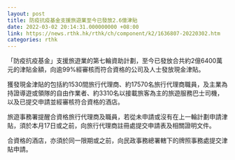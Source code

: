 ```yaml
---
layout: post
title: 防疫抗疫基金支援旅遊業至今已發放2.6億津貼
date: 2022-03-02 20:14:31.000000000 +08:00
link: https://news.rthk.hk/rthk/ch/component/k2/1636807-20220302.htm
categories: rthk
---
```


「防疫抗疫基金」支援旅遊業的第七輪資助計劃，至今已發放合共約2億6400萬元的津貼金額，向逾99%經審核而符合資格的公司及人士發放現金津貼。

獲發現金津貼的包括約1530間旅行代理商、約17570名旅行代理商職員，及主業為持證導遊或領隊的自由作業者、約3310名以接載旅客為主的旅遊服務巴士司機，以及已提交申請並經審核符合資格的酒店。

旅遊事務署提醒合資格旅行代理商及職員，若從未申請或沒有在上一輪計劃申請津貼，須於本月17日或之前，向旅行代理商註冊處提交申請表及相關證明文件。

合資格的酒店，亦須於同一限期或之前，向民政事務總署轄下的牌照事務處提交津貼申請。
